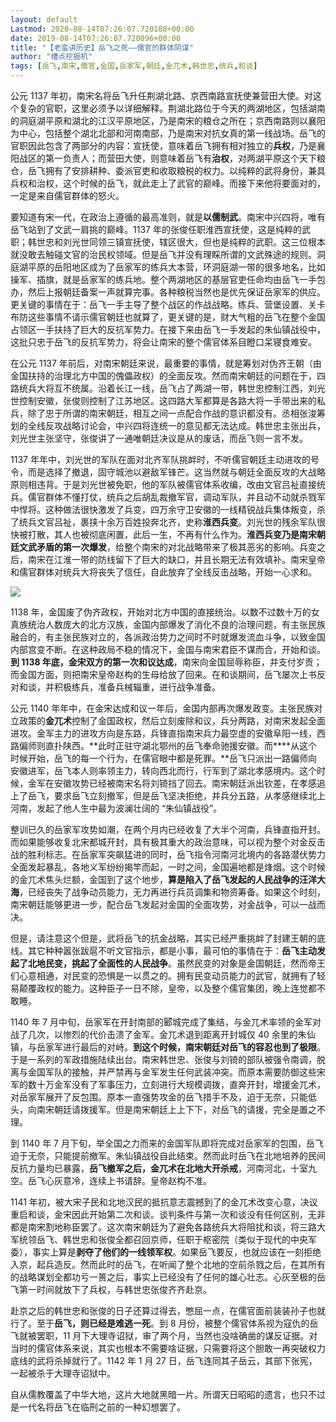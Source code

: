 ```yaml
---
layout: default
Lastmod: 2020-08-14T07:26:07.720188+00:00
date: 2019-08-14T07:26:07.720096+00:00
title: "【老蛮讲历史】岳飞之死——儒官的群体阴谋"
author: "槽点挖掘机"
tags: [岳飞,南宋,儒官,金国,岳家军,朝廷,金兀术,韩世忠,统兵,和谈]
---
```



公元 1137 年初，南宋名将岳飞升任荆湖北路、京西南路宣抚使兼营田大使。对这个复杂的官职，这里必须予以详细解释。荆湖北路位于今天的两湖地区，包括湖南的洞庭湖平原和湖北的江汉平原地区，乃是南宋的粮仓之所在；京西南路则以襄阳为中心，包括整个湖北北部和河南南部，乃是南宋对抗女真的第一线战场。岳飞的官职因此包含了两部分的内容：宣抚使，意味着岳飞拥有相对独立的**兵权**，乃是襄阳战区的第一负责人；而营田大使，则意味着岳飞有**治权**，对两湖平原这个天下粮仓，岳飞拥有了安排耕种、委派官吏和收取粮税的权力。以纯粹的武将身份，兼具兵权和治权，这个时候的岳飞，就此走上了武官的巅峰。而接下来他将要面对的，一定是来自儒官群体的怒火。

要知道有宋一代，在政治上遵循的最高准则，就是**以儒制武**。南宋中兴四将，唯有岳飞站到了文武一肩挑的巅峰。1137 年的张俊任职淮西宣抚使，这是纯粹的武职；韩世忠和刘光世同领三镇宣抚使，辖区很大，但也是纯粹的武职。这三位根本就没敢去触碰文官的治民权领域。但是岳飞并没有理睬所谓的文武殊途的规则。洞庭湖平原的岳阳地区成为了岳家军的练兵大本营，环洞庭湖一带的很多地名，比如操军、插旗，就是岳家军的练兵地。整个两湖地区的基层官吏任命均由岳飞一手包办，然后上报朝廷备案一声就算完事。各种粮税当然也是优先保证岳家军的供应。更关键的事情在于：岳飞一手主导了整个战区的作战战略。练兵、营堡设置、关卡布防这些事情不请示儒官朝廷也就算了，更关键的是，财大气粗的岳飞在整个金国占领区一手扶持了巨大的反抗军势力。在接下来由岳飞一手发起的朱仙镇战役中，这批只忠于岳飞的反抗军势力，将会让南宋的整个儒官体系目瞪口呆寝食难安。

在公元 1137 年前后，对南宋朝廷来说，最重要的事情，就是筹划对伪齐王朝（由金国扶持的治理北方中国的傀儡政权）的全面反攻。然而南宋朝廷的问题在于，四路统兵大将互不统属。沿着长江一线，岳飞占了两湖一带，韩世忠控制江西，刘光世控制安徽，张俊则控制了江苏地区。这四路大军都算是各路大将一手带出来的私兵，除了忠于所谓的南宋朝廷，相互之间一点配合作战的意识都没有。丞相张浚筹划的全线反攻战略讨论会，中兴四将连统一的意见都无法达成。韩世忠主张出兵，刘光世主张坚守，张俊讲了一通唯朝廷决议是从的废话，而岳飞则一言不发。

1137 年年中，刘光世的军队在面对北齐军队挑衅时，不听儒官朝廷主动进攻的号令，而是选择了撤退，固守城池以避敌军锋芒。这当然就与朝廷全面反攻的大战略原则相违背。于是刘光世被免职，他的军队被儒官体系收编，改由文官吕祉直接统兵。儒官群体不懂打仗，统兵之后胡乱裁撤军官，调动军队，并且动不动就杀戮军中悍将。这种做法很快激发了兵变，四万余守卫安徽的一线精锐战兵集体叛变，杀了统兵文官吕祉，裹挟十余万百姓投奔北齐，史称**淮西兵变**。刘光世的残余军队很快被打散，其人也被彻底闲置，此后一生，不再有什么作为。**淮西兵变乃是南宋朝廷文武矛盾的第一次爆发**，给整个南宋的对北战略带来了极其恶劣的影响。兵变之后，南宋在江淮一带的防线留下了巨大的缺口，并且长期无法有效填补。南宋皇帝和儒官群体对统兵大将丧失了信任，自此放弃了全线反击战略，开始一心求和。

![](https://images.weserv.nl/?url=https%3A//www.lubian.xyz/wp-content/uploads/2018/04/nansongquantu.jpg)

1138 年，金国废了伪齐政权，开始对北方中国的直接统治。以数不过数十万的女真族统治人数庞大的北方汉族，金国内部爆发了消化不良的治理问题，有主张民族融合的，有主张民族对立的，各派政治势力之间时不时就爆发流血斗争，以致金国内部宫变不断。在这种政局不稳的情况下，金国与南宋君臣不谋而合，开始和谈。**到 1138 年底，金宋双方的第一次和议达成**，南宋向金国屈辱称臣，并支付岁贡；而金国方面，则把南宋皇帝赵构的生母给放了回来。在和谈期间，岳飞屡次上书反对和谈，并积极练兵，准备兵械辎重，进行战争准备。

公元 1140 年年中，在金宋达成和议一年后，金国内部再次爆发政变。主张民族对立政策的**金兀术**控制了金国政权，然后立刻废除和议，兵分两路，对南宋发起全面进攻。金军主力的进攻方向是东路，兵锋直指南宋兵力最空虚的安徽阜阳一线，西路偏师则直扑陕西。**此时正驻守湖北鄂州的岳飞奉命驰援安徽。而****从这个时候开始，岳飞的每一个行为，在儒官眼中都是死罪。**岳飞只派出一路偏师向安徽进军，岳飞本人则率领主力，转向西北而行，行军到了湖北孝感境内。这个时候，金军在安徽攻势已经被南宋名将刘锜挡了回去。南宋朝廷派出钦差，在孝感追上了岳飞，要求岳飞立刻撤军，但是岳飞坚决拒绝，并兵分五路，从孝感继续北上河南，发起了他人生中最为波澜壮阔的 “朱仙镇战役”。

整训已久的岳家军攻势如潮，在两个月内已经收复了大半个河南，兵锋直指开封。而如果能够收复北宋都城开封，具有极其重大的政治意味，可以视为整个对金反击战的胜利标志。在岳家军突飙猛进的同时，岳飞指令河南河北境内的各路潜伏势力全面发起暴乱，各地义军纷纷揭竿而起，一时之间，金国遍地都是烽烟。这个时候的金兀术焦头烂额，金国到了这个地步，**算是陷入了岳飞发起的人民战争的汪洋大海**，已经丧失了战争动员能力，无力再进行兵员调集和物资筹备。如果这个时刻，南宋朝廷能够更进一步，配合岳飞发起对金国的全面攻势，对金战争，可以一战而决。

但是，请注意这个但是，武将岳飞的抗金战略，其实已经严重挑衅了封建王朝的底线。其它种种嚣张跋扈不听文官指示，都是小事，最可怕的事情在于：**岳飞主动发起了北地民变，挑起了全面性的人民战争**。虽然民变的对象是金国朝廷，然而帝王们心意相通，对民变的恐惧是一以贯之的。拥有民变动员能力的武官，就拥有了轻易颠覆政权的能力。这种臣子一日不除，皇帝，以及整个儒官集团，晚上连觉都不敢睡。

1140 年 7 月中旬，岳家军在开封南部的郾城完成了集结，与金兀术率领的金军对战了几次，以惨烈的代价击溃了金军。金兀术退到距离开封城仅 40 余里的朱仙镇，与岳家军进行最后的对峙。**到这个时候，南宋朝廷对岳飞的容忍也到了极限**。于是一系列的军政措施陆续出台。南宋韩世忠、张俊与刘锜的部队被强令南调，脱离与金国军队的接触，并严禁再与金军发生任何武装冲突。而原本需要防御这些宋军的数十万金军没有了军事压力，立刻进行大规模调拨，直奔开封，增援金兀术，对岳家军展开了反包围。原本一直强势攻金的岳飞措手不及，迫于无奈，只能低头，向南宋朝廷请拨援军。但是南宋朝廷上上下下，对岳飞的请援，完全是置之不理。

到 1140 年 7 月下旬，举全国之力而来的金国军队即将完成对岳家军的包围，岳飞迫于无奈，只能提前撤军。朱仙镇战役自此结束。然而此时岳飞在北地培养的民间反抗力量均已暴露，**岳飞撤军之后，金兀术在北地大开杀戒**，河南河北，十室九空。岳飞心灰意冷，连续上书请辞。皇帝赵构不准。

1141 年初，被大宋子民和北地汉民的抵抗意志震撼到了的金兀术改变心意，决议重启和谈，金宋因此开始第二次和谈。谈判条件与第一次和谈没有任何区别，无非都是南宋割地称臣罢了。这次南宋朝廷为了避免各路统兵大将阻扰和谈，将三路大军统领岳飞、韩世忠和张俊全都召回京师，任职于枢密院（类似于现代的中央军委），事实上算是**剥夺了他们的一线领军权**。如果岳飞要反，也就应该在一刻拒绝入京，起兵造反。然而此时的岳飞，在听闻了整个北地的空前杀戮之后，在其所有的战略谋划全都功亏一篑之后，事实上已经没有了任何的雄心壮志。心灰至极的岳飞第一时间就放下了兵权，与韩世忠张俊齐齐赴京。

赴京之后的韩世忠和张俊的日子还算过得去，憋屈一点，在儒官面前装装孙子也就行了。至于**岳飞，则已经是难逃一死**。到 8 月份，被整个儒官体系视为寇仇的岳飞就被罢职，11 月下大理寺诏狱，审了两个月，当然也没啥确凿的谋反证据。对当时的儒官体系来说，其实也根本不需要啥证据，只需要将这个胆敢一再突破权力底线的武将杀掉就行了。1142 年 1 月 27 日，岳飞连同其子岳云，其部下张宪，一起被杀于大理寺诏狱中。

自从儒教覆盖了中华大地，这片大地就黑暗一片。所谓天日昭昭的遗言，也只不过是一代名将岳飞在临刑之前的一种幻想罢了。

